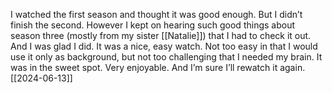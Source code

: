 I watched the first season and thought it was good enough. But I didn’t finish the second. However I kept on hearing such good things about season three (mostly from my sister [[Natalie]]) that I had to check it out. And I was glad I did. It was a nice, easy watch. Not too easy in that I would use it only as background, but not too challenging that I needed my brain. It was in the sweet spot. Very enjoyable. And I’m sure I’ll rewatch it again. [[2024-06-13]]